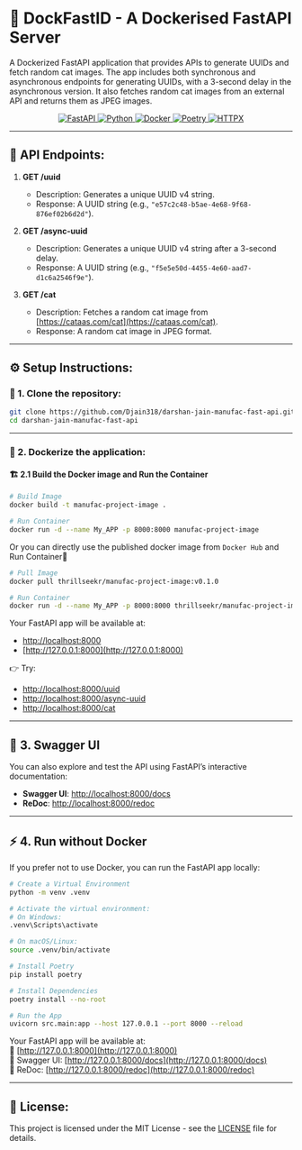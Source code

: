 # 🚀 DockFastID - A Dockerised FastAPI Server

A Dockerized FastAPI application that provides APIs to generate UUIDs and fetch random cat images. The app includes both synchronous and asynchronous endpoints for generating UUIDs, with a 3-second delay in the asynchronous version. It also fetches random cat images from an external API and returns them as JPEG images.

<p align="center">
  <a href="https://fastapi.tiangolo.com/">
    <img src="https://img.shields.io/badge/FastAPI-005571?style=for-the-badge&logo=fastapi&logoColor=white" alt="FastAPI">
  </a>
  <a href="https://www.python.org/">
    <img src="https://img.shields.io/badge/Python-3776AB?style=for-the-badge&logo=python&logoColor=white" alt="Python">
  </a>
  <a href="https://www.docker.com/">
    <img src="https://img.shields.io/badge/Docker-2496ED?style=for-the-badge&logo=docker&logoColor=white" alt="Docker">
  </a>
  <a href="https://python-poetry.org/">
    <img src="https://img.shields.io/badge/Poetry-60A5FA?style=for-the-badge&logo=python&logoColor=white" alt="Poetry">
  </a>
  <a href="https://www.python-httpx.org/">
    <img src="https://img.shields.io/badge/HTTPX-4B8BBE?style=for-the-badge" alt="HTTPX">
  </a>
</p>

---

## 🚀 API Endpoints:

1. **GET /uuid**
   - Description: Generates a unique UUID v4 string.
   - Response: A UUID string (e.g., `"e57c2c48-b5ae-4e68-9f68-876ef02b6d2d"`).

2. **GET /async-uuid**
   - Description: Generates a unique UUID v4 string after a 3-second delay.
   - Response: A UUID string (e.g., `"f5e5e50d-4455-4e60-aad7-d1c6a2546f9e"`).

3. **GET /cat**
   - Description: Fetches a random cat image from [https://cataas.com/cat](https://cataas.com/cat).
   - Response: A random cat image in JPEG format.

---

## ⚙️ Setup Instructions:

### 🔧 1. Clone the repository:

```bash
git clone https://github.com/Djain318/darshan-jain-manufac-fast-api.git
cd darshan-jain-manufac-fast-api
```

---

### 🐳 2. Dockerize the application:

#### 🏗️ 2.1 Build the Docker image and Run the Container

```bash
# Build Image
docker build -t manufac-project-image .

# Run Container
docker run -d --name My_APP -p 8000:8000 manufac-project-image
```

Or you can directly use the published docker image from ```Docker Hub``` and Run Container🐋
```bash
# Pull Image
docker pull thrillseekr/manufac-project-image:v0.1.0

# Run Container
docker run -d --name My_APP -p 8000:8000 thrillseekr/manufac-project-image:v0.1.0
```

Your FastAPI app will be available at:

- [http://localhost:8000](http://localhost:8000)
- [http://127.0.0.1:8000](http://127.0.0.1:8000)

👉 Try:
- [http://localhost:8000/uuid](http://localhost:8000/uuid)
- [http://localhost:8000/async-uuid](http://localhost:8000/async-uuid)
- [http://localhost:8000/cat](http://localhost:8000/cat)

---

## 📘 3. Swagger UI

You can also explore and test the API using FastAPI’s interactive documentation:

- **Swagger UI**: [http://localhost:8000/docs](http://localhost:8000/docs)
- **ReDoc**: [http://localhost:8000/redoc](http://localhost:8000/redoc)

---

## ⚡ 4. Run without Docker

If you prefer not to use Docker, you can run the FastAPI app locally:

```bash
# Create a Virtual Environment
python -m venv .venv

# Activate the virtual environment:
# On Windows:
.venv\Scripts\activate

# On macOS/Linux:
source .venv/bin/activate

# Install Poetry
pip install poetry

# Install Dependencies
poetry install --no-root

# Run the App
uvicorn src.main:app --host 127.0.0.1 --port 8000 --reload
```

Your FastAPI app will be available at:  
🔹 [http://127.0.0.1:8000](http://127.0.0.1:8000)  
🔹 Swagger UI: [http://127.0.0.1:8000/docs](http://127.0.0.1:8000/docs)  
🔹 ReDoc: [http://127.0.0.1:8000/redoc](http://127.0.0.1:8000/redoc)

---

## 📝 License:

This project is licensed under the MIT License - see the [LICENSE](LICENSE) file for details.
